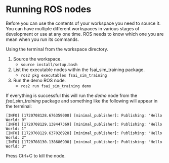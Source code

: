 # Running ROS nodes

Before you can use the contents of your workspace you need to source it.
You can have multiple different workspaces in various stages of development or use at any one time. ROS needs to know which one you are mean when you run its commands.

Using the terminal from the workspace directory.

1. Source the workspace.
   - `source install/setup.bash`
2. List the executable nodes within the fsai_sim_training package.
   - `ros2 pkg executables fsai_sim_training`
3. Run the demo ROS node.
   - `ros2 run fsai_sim_training demo`

If everything is successful this will run the *demo* node from the *fsai_sim_training* package and something like the following will appear in the terminal:

```
[INFO] [1720708128.676359008] [minimal_publisher]: Publishing: "Hello World: 0"
[INFO] [1720708129.138447369] [minimal_publisher]: Publishing: "Hello World: 1"
[INFO] [1720708129.637026928] [minimal_publisher]: Publishing: "Hello World: 2"
[INFO] [1720708130.138686990] [minimal_publisher]: Publishing: "Hello World: 3"

```

Press Ctrl+C to kill the node.
